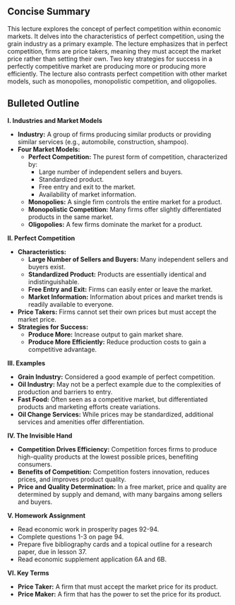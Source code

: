 ## Concise Summary

This lecture explores the concept of perfect competition within economic markets. It delves into the characteristics of perfect competition, using the grain industry as a primary example. The lecture emphasizes that in perfect competition, firms are price takers, meaning they must accept the market price rather than setting their own. Two key strategies for success in a perfectly competitive market are producing more or producing more efficiently. The lecture also contrasts perfect competition with other market models, such as monopolies, monopolistic competition, and oligopolies.

## Bulleted Outline

**I.  Industries and Market Models**

* **Industry:** A group of firms producing similar products or providing similar services (e.g., automobile, construction, shampoo).
* **Four Market Models:**
    * **Perfect Competition:**  The purest form of competition, characterized by:
        * Large number of independent sellers and buyers.
        * Standardized product.
        * Free entry and exit to the market.
        * Availability of market information.
    * **Monopolies:**  A single firm controls the entire market for a product.
    * **Monopolistic Competition:**  Many firms offer slightly differentiated products in the same market.
    * **Oligopolies:**  A few firms dominate the market for a product.

**II.  Perfect Competition**

* **Characteristics:**
    * **Large Number of Sellers and Buyers:** Many independent sellers and buyers exist.
    * **Standardized Product:** Products are essentially identical and indistinguishable.
    * **Free Entry and Exit:** Firms can easily enter or leave the market.
    * **Market Information:**  Information about prices and market trends is readily available to everyone.
* **Price Takers:**  Firms cannot set their own prices but must accept the market price. 
* **Strategies for Success:**
    * **Produce More:**  Increase output to gain market share.
    * **Produce More Efficiently:**  Reduce production costs to gain a competitive advantage. 

**III.  Examples**

* **Grain Industry:** Considered a good example of perfect competition.
* **Oil Industry:**  May not be a perfect example due to the complexities of production and barriers to entry.
* **Fast Food:**  Often seen as a competitive market, but differentiated products and marketing efforts create variations.
* **Oil Change Services:**  While prices may be standardized, additional services and amenities offer differentiation.

**IV.  The Invisible Hand**

* **Competition Drives Efficiency:**  Competition forces firms to produce high-quality products at the lowest possible prices, benefiting consumers.
* **Benefits of Competition:**  Competition fosters innovation, reduces prices, and improves product quality.
* **Price and Quality Determination:**  In a free market, price and quality are determined by supply and demand, with many bargains among sellers and buyers. 

**V.  Homework Assignment**

* Read economic work in prosperity pages 92-94.
* Complete questions 1-3 on page 94.
* Prepare five bibliography cards and a topical outline for a research paper, due in lesson 37.
* Read economic supplement application 6A and 6B. 

**VI.  Key Terms**

* **Price Taker:** A firm that must accept the market price for its product.
* **Price Maker:** A firm that has the power to set the price for its product.

